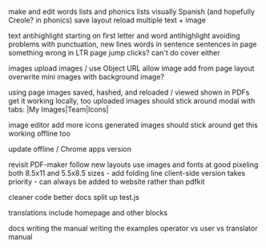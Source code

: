 make and edit words lists and phonics lists visually
Spanish (and hopefully Creole? in phonics)
save layout
reload multiple text + image

text
  antihighlight starting on first letter and word
  antihighlight avoiding problems with punctuation, new lines
  words in sentence
  sentences in page
  something wrong in LTR page jump clicks? can't do cover either

images
  upload images / use Object URL
  allow image add from page layout
  overwrite mini images with background image?

using page images
  saved, hashed, and reloaded / viewed
  shown in PDFs
  get it working locally, too
  uploaded images should stick around
  modal with tabs: |My Images|Team|Icons|

image editor
  add more icons
  generated images should stick around
  get this working offline too

update offline / Chrome apps version

revisit PDF-maker
  follow new layouts
  use images and fonts at good pixeling
  both 8.5x11 and 5.5x8.5 sizes - add folding line
  client-side version takes priority - can always be added to website rather than pdfkit

cleaner code
  better docs
  split up test.js

translations
  include homepage and other blocks

docs
  writing the manual
  writing the examples
  operator vs user vs translator manual

